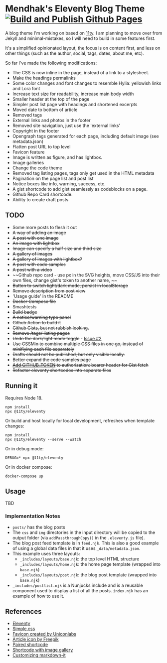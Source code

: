 # Mendhak's Eleventy Blog Theme [![Build and Publish Github Pages](https://github.com/mendhak/eleventy-mendhak-blog-theme/actions/workflows/staticsite.yml/badge.svg?branch=main)](https://github.com/mendhak/eleventy-mendhak-blog-theme/actions/workflows/staticsite.yml)

A blog theme I'm working on based on [11ty](https://github.com/11ty/eleventy).  I am planning to move over from Jekyll and minimal-mistakes, so I will need to build in some features first.

It's a simplified opinionated layout, the focus is on content first, and less on other things (such as the author, social, tags, dates, about me, etc).

So far I've made the following modifications:

* The CSS is now inline in the page, instead of a link to a stylesheet.
* Make the headings permalinks
* Some color changes and font changes to resemble Hylia: yellowish links and Lora font
* Increase text size for readability, increase main body width
* Smaller header at the top of the page
* Simpler post list page with headings and shortened excerpts
* Moved date to bottom of article
* Removed tags
* External links and photos in the footer
* Removed site navigation, just use the 'external links'
* Copyright in the footer
* Opengraph tags generated for each page, including default image (see metadata.json)
* Flatten post URL to top level
* Favicon feature
* Image is written as figure, and has lightbox.
* Image galleries
* Change the code theme
* Removed tag listing pages, tags only get used in the HTML metadata
* Pagination on the page list and post list
* Notice boxes like info, warning, success, etc.
* A gist shortcode to add gist seamlessly as codeblocks on a page.
* Github Repo Card shortcode. 
* Ability to create draft posts

## TODO

- Some more posts to flesh it out
- ~~A way of adding an image~~
- ~~A post with one image~~
- ~~An image with lightbox~~
- ~~Image can specify a half size and third size~~
- ~~A gallery of images~~
- ~~A gallery of images with lightbox?~~
- ~~A post with code samples~~
- ~~A post with a video~~
- ~~Github repo card - use px in the SVG heights, move CSS/JS into their own files, change gist's token to another name, ~~
- ~~Button to switch light/dark mode, persist in localStorage~~
- ~~Remove description from post view~~
- 'Usage guide' in the README
- ~~Docker Compose file~~
- Smashtests
- ~~Build badge~~
- ~~A notice/warning type panel~~
- ~~Github Action to build it~~
- ~~Github Gists, but not rubbish looking.~~
- ~~Remove /tags/ listing pages~~
- ~~Undo the dark/light mode toggle~~ - [Issue #2](https://github.com/mendhak/eleventy-mendhak-blog-theme/issues/2)
- ~~Use CSSMin to combine multiple CSS files in one go, instead of minifiying each file separately~~
- ~~Drafts should not be published, but only visible locally.~~
- ~~Better expand the code samples page~~
- ~~[Add GITHUB_TOKEN](https://docs.github.com/en/actions/security-guides/automatic-token-authentication) to authorization: bearer header for Gist fetch~~
- ~~Refactor eleventy shortcodes into separate files~~

## Running it

Requires Node 18.

```
npm install
npx @11ty/eleventy
```

Or build and host locally for local development, refreshes when template changes:

```
npm install
npx @11ty/eleventy --serve --watch
```

Or in debug mode:

```
DEBUG=* npx @11ty/eleventy
```

Or in docker compose:

```
docker-compose up
```

## Usage

TBD



### Implementation Notes

- `posts/` has the blog posts
- The `css` and `img` directories in the input directory will be copied to the output folder (via `addPassthroughCopy()` in the `.eleventy.js` file).
- The blog post feed template is in `feed.njk`. This is also a good example of using a global data files in that it uses `_data/metadata.json`.
- This example uses three layouts:
  - `_includes/layouts/base.njk`: the top level HTML structure
  - `_includes/layouts/home.njk`: the home page template (wrapped into `base.njk`)
  - `_includes/layouts/post.njk`: the blog post template (wrapped into `base.njk`)
- `_includes/postlist.njk` is a Nunjucks include and is a reusable component used to display a list of all the posts. `index.njk` has an example of how to use it.


##  References

- [Eleventy](https://www.11ty.dev/docs/)
- [Simple.css](https://github.com/kevquirk/simple.css/wiki)
- [Favicon created by Uniconlabs](https://www.flaticon.com/free-icons/website)
- [Article icon by Freepik](https://www.flaticon.com/free-icons/blog)
- [Paired shortcode](https://www.markllobrera.com/posts/eleventy-paired-shortcodes-and-markdown-rendering/)
- [Shortcode with image gallery](https://www.markllobrera.com/posts/eleventy-building-image-gallery-photoswipe/)
- [Customizing markdown-it](https://publishing-project.rivendellweb.net/customizing-markdown-it/)
